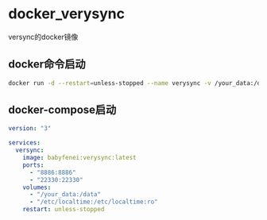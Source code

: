 # docker_verysync
versync的docker镜像

## docker命令启动
```bash
docker run -d --restart=unless-stopped --name verysync -v /your_data:/data -p 8886:8886 babyfenei:verysync:latest
```

## docker-compose启动
```yml
version: "3"

services:
  versync:
    image: babyfenei:verysync:latest
    ports:
      - "8886:8886"
      - "22330:22330"
    volumes:
      - "/your_data:/data"
      - "/etc/localtime:/etc/localtime:ro"
    restart: unless-stopped
```
